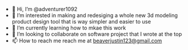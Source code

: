 - 👋 Hi, I’m @adventurer1092
- 👀 I’m interested in making and redesiging a whole new 3d modeling product design tool that is way simpler and easier to use
- 🌱 I’m currently learning how to mkae this work
- 💞️ I’m looking to collaborate on software project that I wrote at the top
- 📫 How to reach me reach me at beaverjustin123@gmail.com
<!---
adventurer1092/adventurer1092 is a ✨ special ✨ repository because its `README.md` (this file) appears on your GitHub profile.
You can click the Preview link to take a look at your changes.
--->
